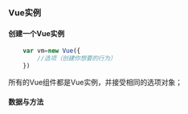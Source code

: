 ### Vue实例

#### 创建一个Vue实例
```javaScript
    var vm=new Vue({
        //选项（创建你想要的行为）
    })
```
所有的Vue组件都是Vue实例，并接受相同的选项对象；

#### 数据与方法
